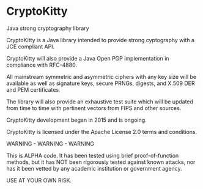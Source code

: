 # CryptoKitty
Java strong cryptography library

CryptoKitty is a Java library intended to provide strong cyptography with a JCE compliant API.

CryptoKitty will also provide a Java Open PGP implementation in compliance with RFC-4880.

All mainstream symmetric and asymmetric ciphers with any key size will be available as well
as signature keys, secure PRNGs, digests, and X.509 DER and PEM certificates.

The library will also provide an exhaustive test suite which will be updated from time to time
with pertinent vectors from FIPS and other sources.

CryptoKitty development began in 2015 and is ongoing.

CryptoKitty is licensed under the Apache License 2.0 terms and conditions.

WARNING - WARNING - WARNING

This is ALPHA code. It has been tested using brief proof-of-function methods, but it has NOT
been rigorously tested against known attacks, nor has it been vetted by any academic institution
or government agency.

USE AT YOUR OWN RISK.
